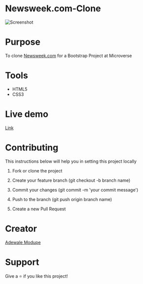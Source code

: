 # Newsweek.com-Clone

![Screenshot](https://user-images.githubusercontent.com/52670459/74545279-e1a2bd80-4f48-11ea-8a89-3e1993c27c59.png)



# Purpose
To clone <a href="https://www.newsweek.com/" target="blank">Newsweek.com</a> for a Bootstrap Project at Microverse


# Tools 
- HTML5
- CSS3


# Live demo
<a href="https://rawcdn.githack.com/Eshy10/Newsweek.com-Clone/f53cf7aa05afbdf8c4d6866e0bc4f3a9af19e740/index.html">Link</a>


# Contributing
This instructions below will help you in setting this project locally

1. Fork or clone the project

2. Create your feature branch (git checkout -b branch name)

3. Commit your changes (git commit -m 'your commit message')

4. Push to the branch (git push origin branch name)

5. Create a new Pull Request

# Creator
<a href="https://github.com/Eshy10">Adewale Modupe</a>

# Support
Give a ⭐️ if you like this project!
